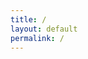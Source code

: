 ```yaml
---
title: /
layout: default
permalink: /
---
```

<style>
.center {
  display: block;
  margin-left: auto;
  margin-right: auto;
  width: 100%;
}
</style>
<script>
  if(/Android|webOS|iPhone|iPad|iPod|BlackBerry|IEMobile|Opera Mini/i.test(navigator.userAgent)){
  // MOBILE
document.write('<pre><div class="center">     ____________________________\n');
document.write('    !\_________________________/\! \n');
document.write('    !! #<div style="floar:left;color:red;display:inline-block;">0x5c4r3</div>                         !! \\n');
document.write('    !!                         !!  \\n');
document.write('    !!                         !!  !\n');
document.write('    !!                         !!  !\n');
document.write('    !!                         !!  !\n');
document.write('    !!                         !!  !\n');
document.write('    !!                         !!  !\n');
document.write('    !!                         !!  /\n');
document.write('    !!_________________________!! /\n');
document.write('    !/_________________________\!/\n');
document.write('       __\_________________/__/!_\n');
document.write('      !_______________________!/\n');
document.write('    ________________________\n');
document.write('   /oooo  oooo  oooo  oooo /!\n');
document.write('  /ooooooooooooooooooooooo/ /\n');
document.write(' /ooooooooooooooooooooooo/ /\n');
document.write('/C=_____________________/_/\n</div></pre></br>');
}else{
  // DESKTOP
  
  
document.write('<pre><div class="center">                                  .,,uod8B8bou,,.\n');
document.write('                       ..,uod8BBBBBBBBBBBBBBBBRPFT?l!i:.\n');
document.write('                  ,=m8BBBBBBBBBBBBBBBRPFT?!||||||||||||||\n');
document.write('                  !...:!TVBBBRPFT||||||||||!!^^"""   ||||\n');
document.write('                  !.......:!?|||||!!^^"""            ||||\n');
document.write('                  !.........||||                     ||||\n');
document.write('                  !.........||||  ##<div style="floar:left;color:red;display:inline-block;">0x5c4r3</div>          ||||\n');
document.write('                  !.........||||                     ||||\n');
document.write('                  !.........||||                     ||||\n');
document.write('                  `.........||||                    ,||||\n');
document.write('                   .;.......||||               _.-!!|||||\n');
document.write('            .,uodWBBBBb.....||||       _.-!!|||||||||!:"\n');
document.write('         !YBBBBBBBBBBBBBBb..!|||:..-!!|||||||!iof68BBBBBb....\n'); 
document.write('         !..YBBBBBBBBBBBBBBb!!||||||||!iof68BBBBBBRPFT?!::   `.\n');
document.write('         !....YBBBBBBBBBBBBBBbaaitf68BBBBBBRPFT?!:::::::::     `.\n');
document.write('         !........YBBBBBBB8BBBRPFT?!::::::::::^^^...::::;        iBBbo.\n');
document.write('          `..........:::::::::::::::::::::::;iof688888888888b.    `YBBBP^\n');
document.write('             `........:::::::::;iof68888888888888888888888888888b.\n');
document.write('                   `..::!8888888888888888888888888888888899fT|!^""   \n');
document.write('                        `!98888888888888888888899fT|!^""\n');
document.write('                            `!98888888899fT|!^""\n');
document.write('                               `!^888""\n</div></pre></br>');
  
document.write('<pre><div class="center">  ██████  ▄████▄   ▄▄▄       ██▀███  ▓█████  ▄████▄   ██▀███   ▒█████   █     █\n');
document.write('▒██    ▒ ▒██▀ ▀█  ▒████▄    ▓██   ██▒▓█   ▀ ▒██▀ ▀█  ▓██ ▒ ██▒▒██▒  ██▒▓█░ █ ░█\n');
document.write('░ ▓██▄   ▒▓█    ▄ ▒██  ▀█▄  ▓██ ░▄█ ▒▒███   ▒▓█    ▄ ▓██ ░▄█ ▒▒██░  ██▒▒█░ █ ░█\n');
document.write('  ▒   ██▒▒▓▓▄ ▄██▒░██▄▄▄▄██ ▒██▀▀█▄  ▒▓█  ▄ ▒▓▓▄ ▄██▒▒██▀▀█▄  ▒██   ██░░█░ █ ░█\n');
document.write('▒██████▒▒▒ ▓███▀ ░ ▓█   ▓██▒░██▓ ▒██▒░▒████▒▒ ▓███▀ ░░██▓ ▒██▒░ ████▓▒░░░██▒██▓\n');
document.write('▒ ▒▓▒ ▒ ░░ ░▒ ▒  ░ ▒▒   ▓▒█░░ ▒▓ ░▒▓░░░ ▒░ ░░ ░▒ ▒  ░░ ▒▓ ░▒▓░░ ▒░▒░▒░ ░ ▓░▒ ▒ \n');
document.write('░ ░▒  ░ ░  ░  ▒     ▒   ▒▒ ░  ░▒ ░ ▒░ ░ ░  ░  ░  ▒     ░▒ ░ ▒░  ░ ▒ ▒░   ▒ ░ ░ \n');
document.write('░  ░  ░  ░          ░   ▒     ░░   ░    ░   ░          ░░   ░ ░ ░ ░ ▒    ░   ░ \n');
document.write('      ░  ░ ░            ░  ░   ░        ░  ░░ ░         ░         ░ ░      ░   \n');
document.write('         ░                                  ░                                  \n</div></pre>');
}
</script>

